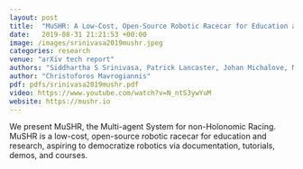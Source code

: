 ```yaml
---
layout: post
title:  "MuSHR: A Low-Cost, Open-Source Robotic Racecar for Education and Research"
date:   2019-08-31 21:21:53 +00:00
image: /images/srinivasa2019mushr.jpeg
categories: research
venue: "arXiv tech report"
authors: "Siddhartha S Srinivasa, Patrick Lancaster, Johan Michalove, Matt Schmittle, Colin Summers, Matthew Rockett, Joshua R Smith, Sanjiban Choudhury, Christoforos Mavrogiannis, Fereshteh Sadeghi"
author: "Christoforos Mavrogiannis"
pdf: pdfs/srinivasa2019mushr.pdf
video: https://www.youtube.com/watch?v=N_ntS3ywYuM
website: https://mushr.io
---
```

We present MuSHR, the Multi-agent System for non-Holonomic Racing. MuSHR is a low-cost, open-source robotic racecar for education and research, aspiring to democratize robotics via documentation, tutorials, demos, and courses.